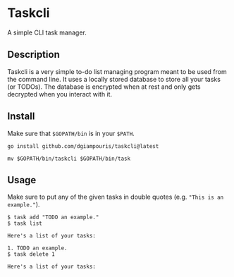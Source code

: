 # Taskcli

A simple CLI task manager.

## Description

Taskcli is a very simple to-do list managing program meant to be used from the command line.
It uses a locally stored database to store all your tasks (or TODOs).
The database is encrypted when at rest and only gets decrypted when you interact with it.

## Install

Make sure that `$GOPATH/bin` is in your `$PATH`.

```
go install github.com/dgiampouris/taskcli@latest
```
```
mv $GOPATH/bin/taskcli $GOPATH/bin/task
```
## Usage

Make sure to put any of the given tasks in double quotes (e.g. `"This is an example."`).

```
$ task add "TODO an example."
$ task list

Here's a list of your tasks:

1. TODO an example.
$ task delete 1

Here's a list of your tasks:

```
